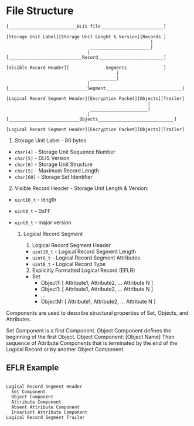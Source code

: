 File Structure
==============


    [__________________________DLIS file________________________]

    [Storage Unit Label][Storage Unit Lenght & Version][Records ]
                                                           |
                                    _______________________|
                                   |
    [____________________________Record_________________________]

    [Visible Record Header][              Segments              ]
                                              |
                                    __________|
                                   |
    [______________________________Segment_____________________________]

    [Logical Record Segment Header][Encryption Packet][Objects][Trailer]
                                                          |
                                    ______________________|
                                   |
    [___________________________Objects_____________________________]

    [Logical Record Segment Header][Encryption Packet][Objects][Trailer]


1. Storage Unit Label - 80 bytes
  - `char[4]` - Storage Unit Sequence Number
  - `char[5]` - DLIS Version
  - `char[6]` - Storage Unit Structure
  - `char[5]` - Maximum Record Length
  - `char[60]` - Storage Set Identifier

2. Visible Record Header - Storage Unit Length & Version:
  - `uint16_t` - length
  - `uint8_t` - 0xFF
  - `uint8_t` - major version

    1. Logical Record Segment

        1. Logical Record Segment Header
          - `uint16_t` - Logical Record Segment Length
          - `uint8_t` - Logical Record Segment Attributes
          - `uint8_t` - Logical Record Type


        2. Explicitly Formatted Logical Record (EFLR)
          - Set
            - Object1: [ Attribute1, Attribute2, ... Attribute N ]
            - Object1: [ Attribute1, Attribute2, ... Attribute N ]
            - ...
            - ObjectM: [ Attribute1, Attribute2, ... Attribute N ]


Components are used to describe structural properties
of Set, Objects, and Attributes.

Set Component is a first Component.
Object Component defines the beginning of the first Object.
Object Component: [Object Name]
Then sequence of Attribute Components that is terminated
by the end of the Logical Record or by another Object Component.


EFLR Example
------------

~~~~~~

Logical Record Segment Header
  Set Component
  Object Component
  Attribute Component
  Absent Attribute Component
  Invariant Attribute Component
Logical Record Segment Trailer


